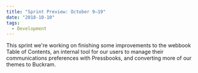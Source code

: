 ```yaml
---
title: "Sprint Preview: October 9–19"
date: "2018-10-10"
tags: 
  - Development
---
```


This sprint we're working on finishing some improvements to the webbook Table of Contents, an internal tool for our users to manage their communications preferences with Pressbooks, and converting more of our themes to Buckram.

